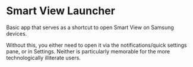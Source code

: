 # Smart View Launcher

Basic app that serves as a shortcut to open Smart View on Samsung devices.

Without this, you either need to open it via the notifications/quick settings pane, or in Settings.
Neither is particularly memorable for the more technologically illiterate users. 